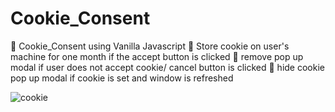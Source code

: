 # Cookie_Consent
💢 Cookie_Consent using Vanilla Javascript
💢 Store cookie on user's machine for one month if the accept button is clicked
💢 remove pop up modal if user does not accept cookie/ cancel button is clicked
💢 hide cookie pop up modal if cookie is set and window is refreshed

![cookie](https://github.com/Emm-Anuel100/Cookie_Consent/assets/125787874/376459bc-f31d-49bb-99d8-0c6b0a0aa282)
